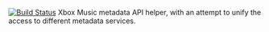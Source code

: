 [![Build Status](https://travis-ci.org/Amli/node-musicapi-xboxmusic.png?branch=master)](https://travis-ci.org/Amli/node-musicapi-xboxmusic)
Xbox Music metadata API helper, with an attempt to unify the access to different metadata services.